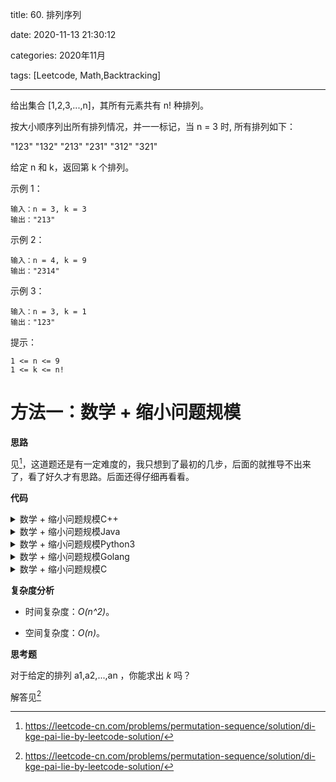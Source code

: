 title: 60. 排列序列

date: 2020-11-13 21:30:12

categories: 2020年11月

tags: [Leetcode, Math,Backtracking]

---

给出集合 [1,2,3,...,n]，其所有元素共有 n! 种排列。

按大小顺序列出所有排列情况，并一一标记，当 n = 3 时, 所有排列如下：

"123"
"132"
"213"
"231"
"312"
"321"

给定 n 和 k，返回第 k 个排列。


<!-- more -->


示例 1：

    输入：n = 3, k = 3
    输出："213"
示例 2：

    输入：n = 4, k = 9
    输出："2314"
示例 3：

    输入：n = 3, k = 1
    输出："123"
 

提示：
    
    1 <= n <= 9
    1 <= k <= n!
    
# 方法一：数学 + 缩小问题规模

**思路**

见[^1]，这道题还是有一定难度的，我只想到了最初的几步，后面的就推导不出来了，看了好久才有思路。后面还得仔细再看看。


**代码**

<details>
    <summary>数学 + 缩小问题规模C++</summary>

```C++ [sol1-C++]
class Solution {
public:
    string getPermutation(int n, int k) {
        vector<int> factorial(n);
        factorial[0] = 1;
        for (int i = 1; i < n; ++i) {
            factorial[i] = factorial[i - 1] * i;
        }

        --k;
        string ans;
        vector<int> valid(n + 1, 1);
        for (int i = 1; i <= n; ++i) {
            int order = k / factorial[n - i] + 1;
            for (int j = 1; j <= n; ++j) {
                order -= valid[j];
                if (!order) {
                    ans += (j + '0');
                    valid[j] = 0;
                    break;
                }
            }
            k %= factorial[n - i];
        }   
        return ans;     
    }
};
```
</details>
<details>
    <summary>数学 + 缩小问题规模Java</summary>

```Java [sol1-Java]
class Solution {
    public String getPermutation(int n, int k) {
        int[] factorial = new int[n];
        factorial[0] = 1;
        for (int i = 1; i < n; ++i) {
            factorial[i] = factorial[i - 1] * i;
        }

        --k;
        StringBuffer ans = new StringBuffer();
        int[] valid = new int[n + 1];
        Arrays.fill(valid, 1);
        for (int i = 1; i <= n; ++i) {
            int order = k / factorial[n - i] + 1;
            for (int j = 1; j <= n; ++j) {
                order -= valid[j];
                if (order == 0) {
                    ans.append(j);
                    valid[j] = 0;
                    break;
                }
            }
            k %= factorial[n - i];
        }
        return ans.toString();
    }
}
```
</details>
<details>
    <summary>数学 + 缩小问题规模Python3</summary>


```Python [sol1-Python3]
class Solution:
    def getPermutation(self, n: int, k: int) -> str:
        factorial = [1]
        for i in range(1, n):
            factorial.append(factorial[-1] * i)
        
        k -= 1
        ans = list()
        valid = [1] * (n + 1)
        for i in range(1, n + 1):
            order = k // factorial[n - i] + 1
            for j in range(1, n + 1):
                order -= valid[j]
                if order == 0:
                    ans.append(str(j))
                    valid[j] = 0
                    break
            k %= factorial[n - i]

        return "".join(ans)
```
</details>
<details>
    <summary>数学 + 缩小问题规模Golang</summary>

```golang [sol1-Golang]
func getPermutation(n int, k int) string {
    factorial := make([]int, n)
    factorial[0] = 1
    for i := 1; i < n; i++ {
        factorial[i] = factorial[i - 1] * i
    }
    k--

    ans := ""
    valid := make([]int, n + 1)
    for i := 0; i < len(valid); i++ {
        valid[i] = 1
    }
    for i := 1; i <= n; i++ {
        order := k / factorial[n - i] + 1
        for j := 1; j <= n; j++ {
            order -= valid[j]
            if order == 0 {
                ans += strconv.Itoa(j)
                valid[j] = 0
                break
            }
        }
        k %= factorial[n - i]
    }
    return ans
}
```
</details>
<details>
    <summary>数学 + 缩小问题规模C</summary>

```C [sol1-C]
char* getPermutation(int n, int k) {
    int factorial[n];
    factorial[0] = 1;
    for (int i = 1; i < n; ++i) {
        factorial[i] = factorial[i - 1] * i;
    }

    --k;
    char* ans = malloc(n + 1);
    ans[n] = '\0';
    int valid[n + 1];
    for (int i = 0; i <= n; ++i) {
        valid[i] = 1;
    }
    for (int i = 1; i <= n; ++i) {
        int order = k / factorial[n - i] + 1;
        for (int j = 1; j <= n; ++j) {
            order -= valid[j];
            if (!order) {
                ans[i - 1] = j + '0';
                valid[j] = 0;
                break;
            }
        }
        k %= factorial[n - i];
    }
    return ans;
}
```
</details>

**复杂度分析**

- 时间复杂度：*O(n^2)*。

- 空间复杂度：*O(n)*。

**思考题**

对于给定的排列 a1,a2,...,an ，你能求出 *k* 吗？

解答见[^1]



[^1]: https://leetcode-cn.com/problems/permutation-sequence/solution/di-kge-pai-lie-by-leetcode-solution/